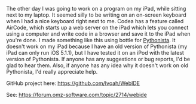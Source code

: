 The other day I was going to work on a program on my iPad, while sitting next to my laptop. It seemed silly to be writing on an on-screen keyboard when I had a nice keyboard right next to me. Codea has a feature called AirCode, which starts up a web server on the iPad which lets you connect using a computer and write code in a browser and save it to the iPad when you're done. I made something like this using bottle for [Pythonista](http://omz-software.com/pythonista/). It doesn't work on my iPad because I have an old version of Pythonista (my iPad can only run iOS 5.1.1), but I have tested it on an iPod with the latest version of Pythonista. If anyone has any suggestions or bug reports, I'd be glad to hear them. Also, if anyone has any idea why it doesn't work on old Pythonista, I'd really appreciate help.

GitHub project here: https://github.com/Ivoah/WebIDE

See: https://forum.omz-software.com/topic/2714/webide
